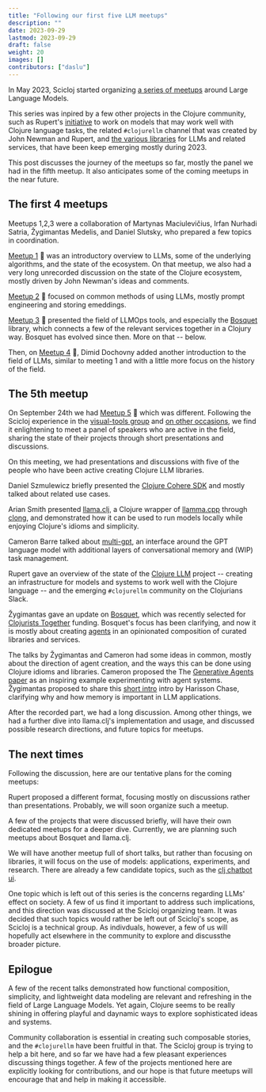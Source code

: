 ```yaml
---
title: "Following our first five LLM meetups"
description: ""
date: 2023-09-29
lastmod: 2023-09-29
draft: false
weight: 20
images: []
contributors: ["daslu"]
---
```


In May 2023, Scicloj started organizing [a series of meetups](https://scicloj.github.io/docs/community/groups/llm-meetups/) around Large Language Models.

This series was inpired by a few other projects in the Clojure community, such as Rupert's [initiative](https://github.com/ruped?tab=repositories) to work on models that may work well with Clojure language tasks, the related `#clojurellm` channel that was created by John Newman and Rupert, and [the various libraries](https://scicloj.github.io/docs/resources/libs/#large-language-models-and-related-services) for LLMs and related services, that have been keep emerging mostly during 2023.

This post discusses the journey of the meetups so far, mostly the panel we had in the fifth meetup. It also anticipates some of the coming meetups in the near future.

## The first 4 meetups

Meetups 1,2,3 were a collaboration of Martynas Maciulevičius, Irfan Nurhadi Satria, Žygimantas Medelis, and Daniel Slutsky, who prepared a few topics in coordination. 

[Meetup 1](https://clojureverse.org/t/scicloj-llm-meetup-1-introduction-summary-recording/) :movie_camera: was an introductory overview to LLMs, some of the underlying algorithms, and the state of the ecosystem. On that meetup, we also had a very long unrecorded discussion on the state of the Clojure ecosystem, mostly driven by John Newman's ideas and comments.

[Meetup 2](https://clojureverse.org/t/scicloj-llm-meetup-2-prompt-engineering-managing-embeddings-summary-recording/) :movie_camera: focused on common methods of using LLMs, mostly prompt engineering and storing emeddings.

[Meetup 3](https://clojureverse.org/t/scicloj-llm-meetup-3-llmops-with-bosquet-summary-recording/) :movie_camera: presented the field of LLMOps tools, and especially the [Bosquet](https://github.com/zmedelis/bosquet) library, which connects a few of the relevant services together in a Clojury way. Bosquet has evolved since then. More on that -- below.

Then, on [Meetup 4](https://www.youtube.com/watch?v=_m-Rcz_jTGo) :movie_camera:, Dimid Dochovny added another introduction to the field of LLMs, similar to meeting 1 and with a little more focus on the history of the field.

## The 5th meetup

On September 24th we had [Meetup 5](https://www.youtube.com/watch?v=CDLao9KDduU) :movie_camera: which was different. Following the Scicloj experience in the [visual-tools group](https://scicloj.github.io/docs/community/groups/visual-tools/) and [on other occasions](https://www.youtube.com/playlist?list=PLtw0bWXdq7pNyb2NojSGBnCARRuvLxsAc), we find it enlightening to meet a panel of speakers who are active in the field, sharing the state of their projects through short presentations and discussions.

On this meeting, we had presentations and discussions with five of the people who have been active creating Clojure LLM libraries.

Daniel Szmulewicz briefly presented the [Clojure Cohere SDK](https://github.com/danielsz/cohere-clojure) and mostly talked about related use cases.

Arian Smith presented [llama.clj](https://github.com/phronmophobic/llama.clj), a Clojure wrapper of [llamma.cpp](https://github.com/ggerganov/llama.cpp) through [clong](https://github.com/phronmophobic/clong), and demonstrated how it can be used to run models locally while enjoying Clojure's idioms and simplicity.

Cameron Barre talked about [multi-gpt](https://github.com/cjbarre/multi-gpt), an interface around the GPT language model with additional layers of conversational memory and (WIP) task management. 

Rupert gave an overview of the state of the [Clojure LLM](https://github.com/ruped/clojurellm-data) project -- creating an infrastructure for models and systems to work well with the Clojure language -- and the emerging `#clojurellm` community on the Clojurians Slack.

Žygimantas gave an update on [Bosquet](https://github.com/zmedelis/bosquet), which was recently selected for [Clojurists Together](https://www.clojuriststogether.org/) funding. Bosquet's focus has been clarifying, and now it is mostly about creating [agents](https://en.wikipedia.org/wiki/Large_language_model#Agency) in an opinionated composition of curated libraries and services.

The talks by Žygimantas and Cameron had some ideas in common, mostly about the direction of agent creation, and the ways this can be done using Clojure idioms and libraries. Cameron proposed the The [Generative Agents paper](https://arxiv.org/abs/2304.03442) as an inspiring example experimenting with agent systems. Žygimantas proposed to share this [short intro](https://www.youtube.com/watch?v=3fge-zqZezw) intro by Harisson Chase, clarifying why and how memory is important in LLM applications.

After the recorded part, we had a long discussion. Among other things, we had a further dive into llama.clj's implementation and usage, and discussed possible research directions, and future topics for meetups.

## The next times

Following the discussion, here are our tentative plans for the coming meetups:

Rupert proposed a different format, focusing mostly on discussions rather than presentations. Probably, we will soon organize such a meetup. 

A few of the projects that were discussed briefly, will have their own dedicated meetups for a deeper dive. Currently, we are planning such meetups about Bosquet and llama.clj.

We will have another meetup full of short talks, but rather than focusing on libraries, it will focus on the use of models: applications, experiments, and research. There are already a few candidate topics, such as the [clj chatbot ui](https://github.com/groundedsage/clj-chatbot-ui).

One topic which is left out of this series is the concerns regarding LLMs' effect on society. A few of us find it important to address such implications, and this direction was discussed at the Scicloj organizing team. It was decided that such topics would rather be left out of Scicloj's scope, as Scicloj is a technical group. As indivduals, however, a few of us will hopefully act elsewhere in the community to explore and discussthe broader picture. 

## Epilogue

A few of the recent talks demonstrated how functional composition, simplicity, and lightweight data modeling are relevant and refreshing in the field of Large Language Models. Yet again, Clojure seems to be really shining in offering playful and daynamic ways to explore sophisticated ideas and systems.

Community collaboration is essential in creating such composable stories, and the `#clojurellm` have been fruitful in that. The Scicloj group is trying to help a bit here, and so far we have had a few pleasant experiences discussing things together. A few of the projects mentioned here are explicitly looking for contributions, and our hope is that future meetups will encourage that and help in making it accessible.
 

